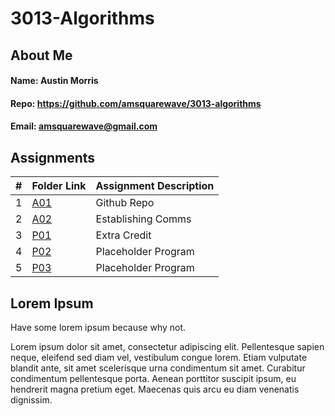 # 3013-Algorithms

## About Me
#### Name: Austin Morris
#### Repo: <https://github.com/amsquarewave/3013-algorithms>
#### Email: <amsquarewave@gmail.com>

## Assignments
|   #   | Folder Link              | Assignment Description |
| :---: | ------------------------ | ---------------------- |
|   1   | [A01](./Assignments/A01) | Github Repo            |
|   2   | [A02](./Assignments/A02) | Establishing Comms     |
|   3   | [P01](./Assignments/P01) | Extra Credit           |
|   4   | [P02](./Assignments/P02) | Placeholder Program    |
|   5   | [P03](./Assignments/P03) | Placeholder Program    |

## Lorem Ipsum
Have some lorem ipsum because why not.

Lorem ipsum dolor sit amet, consectetur adipiscing elit. Pellentesque sapien neque, eleifend sed diam vel, vestibulum congue lorem. Etiam vulputate blandit ante, sit amet scelerisque urna condimentum sit amet. Curabitur condimentum pellentesque porta. Aenean porttitor suscipit ipsum, eu hendrerit magna pretium eget. Maecenas quis arcu eu diam venenatis dignissim.
